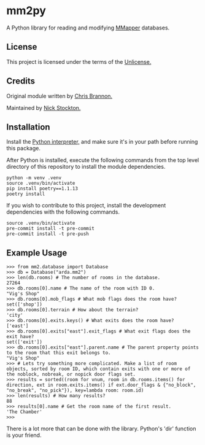 # mm2py

A Python library for reading and modifying [MMapper](https://github.com/mume/mmapper "MMapper GitHub Page") databases.

## License

This project is licensed under the terms of the [Unlicense.](https://unlicense.org/UNLICENSE "Unlicense Official Site")

## Credits

Original module written by [Chris Brannon.](https://github.com/CMB "Chris Brannon On GitHub")

Maintained by [Nick Stockton.](https://github.com/nstockton "Nick Stockton On GitHub")

## Installation

Install the [Python interpreter,](https://python.org "Python Home Page") and make sure it's in your path before running this package.

After Python is installed, execute the following commands from the top level directory of this repository to install the module dependencies.
```
python -m venv .venv
source .venv/bin/activate
pip install poetry==1.1.13
poetry install
```

If you wish to contribute to this project, install the development dependencies with the following commands.
```
source .venv/bin/activate
pre-commit install -t pre-commit
pre-commit install -t pre-push
```

## Example Usage

```
>>> from mm2.database import Database
>>> db = Database("arda.mm2")
>>> len(db.rooms) # The number of rooms in the database.
27264
>>> db.rooms[0].name # The name of the room with ID 0.
"Vig's Shop"
>>> db.rooms[0].mob_flags # What mob flags does the room have?
set(['shop'])
>>> db.rooms[0].terrain # How about the terrain?
'city'
>>> db.rooms[0].exits.keys() # What exits does the room have?
['east']
>>> db.rooms[0].exits["east"].exit_flags # What exit flags does the exit have?
set(['exit'])
>>> db.rooms[0].exits["east"].parent.name # The parent property points to the room that this exit belongs to.
"Vig's Shop"
>>> # Lets try something more complicated. Make a list of room objects, sorted by room ID, which contain exits with one or more of the noblock, nobreak, or nopick door flags set.
>>> results = sorted((room for vnum, room in db.rooms.items() for direction, ext in room.exits.items() if ext.door_flags & {"no_block", "no_break", "no_pick"}), key=lambda room: room.id)
>>> len(results) # How many results?
88
>>> results[0].name # Get the room name of the first result.
'The Chamber'
>>>
```

There is a lot more that can be done with the library. Python's 'dir' function is your friend.
